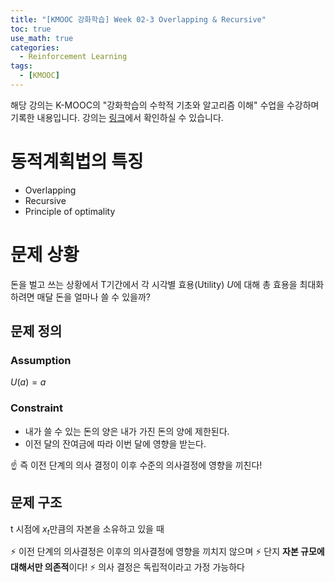 ```yaml
---
title: "[KMOOC 강화학습] Week 02-3 Overlapping & Recursive"
toc: true
use_math: true
categories:
  - Reinforcement Learning
tags:
  - [KMOOC]
---
```


해당 강의는 K-MOOC의 "강화학습의 수학적 기초와 알고리즘 이해" 수업을 수강하며 기록한 내용입니다. 강의는 [링크](http://www.kmooc.kr/courses/course-v1:KoreaUnivK+ku_ai_002+2020_A44/course/)에서 확인하실 수 있습니다.


# 동적계획법의 특징

- Overlapping
- Recursive
- Principle of optimality

# 문제 상황

돈을 벌고 쓰는 상황에서 T기간에서 각 시각별 효용(Utility) $U$에 대해 총 효용을 최대화하려면 매달 돈을 얼마나 쓸 수 있을까?

## 문제 정의

### Assumption

$U(a) = a$

### Constraint

- 내가 쓸 수 있는 돈의 양은 내가 가진 돈의 양에 제한된다.
- 이전 달의 잔여금에 따라 이번 달에 영향을 받는다.

☝ 즉 이전 단계의 의사 결정이 이후 수준의 의사결정에 영향을 끼친다!


## 문제 구조

t 시점에 $x_{t}$만큼의 자본을 소유하고 있을 때

⚡ 이전 단계의 의사결정은 이후의 의사결정에 영향을 끼치지 않으며
⚡ 단지 **자본 규모에 대해서만 의존적**이다!
⚡ 의사 결정은 독립적이라고 가정 가능하다
